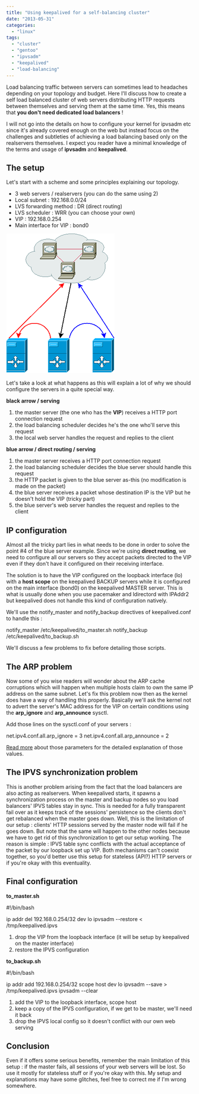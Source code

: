 ```yaml
---
title: "Using keepalived for a self-balancing cluster"
date: "2013-05-31"
categories: 
  - "linux"
tags: 
  - "cluster"
  - "gentoo"
  - "ipvsadm"
  - "keepalived"
  - "load-balancing"
---
```


Load balancing traffic between servers can sometimes lead to headaches depending on your topology and budget. Here I'll discuss how to create a self load balanced cluster of web servers distributing HTTP requests between themselves and serving them at the same time. Yes, this means that **you don't need dedicated load balancers** !

I will not go into the details on how to configure your kernel for ipvsadm etc since it's already covered enough on the web but instead focus on the challenges and subtleties of achieving a load balancing based only on the realservers themselves. I expect you reader have a minimal knowledge of the terms and usage of **ipvsadm** and **keepalived**.

## The setup

Let's start with a scheme and some principles explaining our topology.

- 3 web servers / realservers (you can do the same using 2)
- Local subnet : 192.168.0.0/24
- LVS forwarding method : DR (direct routing)
- LVS scheduler : WRR (you can choose your own)
- VIP : 192.168.0.254
- Main interface for VIP : bond0

![keepalived_dr](images/keepalived_dr.png)

Let's take a look at what happens as this will explain a lot of why we should configure the servers in a quite special way.

**black arrow / serving**

1. the master server (the one who has the **VIP**) receives a HTTP port connection request
2. the load balancing scheduler decides he's the one who'll serve this request
3. the local web server handles the request and replies to the client

 **blue arrow / direct routing / serving**

1. the master server receives a HTTP port connection request
2. the load balancing scheduler decides the blue server should handle this request
3. the HTTP packet is given to the blue server as-this (no modification is made on the packet)
4. the blue server receives a packet whose destination IP is the VIP but he doesn't hold the VIP (tricky part)
5. the blue server's web server handles the request and replies to the client

## IP configuration

Almost all the tricky part lies in what needs to be done in order to solve the point #4 of the blue server example. Since we're using **direct routing**, we need to configure all our servers so they accept packets directed to the VIP even if they don't have it configured on their receiving interface.

The solution is to have the VIP configured on the loopback interface (lo) with a **host scope** on the keepalived BACKUP servers while it is configured on the main interface (bond0) on the keepalived MASTER server. This is what is usually done when you use pacemaker and ldirectord with IPAddr2 but keepalived does not handle this kind of configuration natively.

We'll use the notify_master and notify_backup directives of keepalived.conf to handle this :

notify_master /etc/keepalived/to_master.sh
notify_backup /etc/keepalived/to_backup.sh

We'll discuss a few problems to fix before detailing those scripts.

## The ARP problem

Now some of you wise readers will wonder about the ARP cache corruptions which will happen when multiple hosts claim to own the same IP address on the same subnet. Let's fix this problem now then as the kernel does have a way of handling this properly. Basically we'll ask the kernel not to advert the server's MAC address for the VIP on certain conditions using the **arp_ignore** and **arp_announce** sysctl.

Add those lines on the sysctl.conf of your servers :

net.ipv4.conf.all.arp_ignore = 3
net.ipv4.conf.all.arp_announce = 2

[Read more](http://kb.linuxvirtualserver.org/wiki/Using_arp_announce/arp_ignore_to_disable_ARP) about those parameters for the detailed explanation of those values.

## The IPVS synchronization problem

This is another problem arising from the fact that the load balancers are also acting as realservers. When keepalived starts, it spawns a synchronization process on the master and backup nodes so you load balancers' IPVS tables stay in sync. This is needed for a fully transparent fail over as it keeps track of the sessions' persistence so the clients don't get rebalanced when the master goes down. Well, this is the limitation of our setup : clients' HTTP sessions served by the master node will fail if he goes down. But note that the same will happen to the other nodes because we have to get rid of this synchronization to get our setup working. The reason is simple : IPVS table sync conflicts with the actual acceptance of the packet by our loopback set up VIP. Both mechanisms can't coexist together, so you'd better use this setup for stateless (API?) HTTP servers or if you're okay with this eventuality.

## Final configuration

**to_master.sh**

#!/bin/bash

ip addr del 192.168.0.254/32 dev lo
ipvsadm --restore < /tmp/keepalived.ipvs

1. drop the VIP from the loopback interface (it will be setup by keepalived on the master interface)
2. restore the IPVS configuration

**to_backup.sh**

#!/bin/bash

ip addr add 192.168.0.254/32 scope host dev lo
ipvsadm --save > /tmp/keepalived.ipvs
ipvsadm --clear

1. add the VIP to the loopback interface, scope host
2. keep a copy of the IPVS configuration, if we get to be master, we'll need it back
3. drop the IPVS local config so it doesn't conflict with our own web serving

## Conclusion

Even if it offers some serious benefits, remember the main limitation of this setup : if the master fails, all sessions of your web servers will be lost. So use it mostly for stateless stuff or if you're okay with this. My setup and explanations may have some glitches, feel free to correct me if I'm wrong somewhere.
